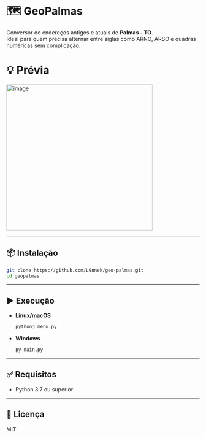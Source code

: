 # 🗺️ GeoPalmas

Conversor de endereços antigos e atuais de **Palmas - TO**.  
Ideal para quem precisa alternar entre siglas como ARNO, ARSO e quadras numéricas sem complicação.

# 💡 Prévia

<img width="381" alt="image" src="https://github.com/user-attachments/assets/a79dd565-517f-434d-8104-f2e01a7c9af1" />

---

## 📦 Instalação

```bash
git clone https://github.com/L9nnek/geo-palmas.git
cd geopalmas
```

---

## ▶️ Execução

- **Linux/macOS**
  ```bash
  python3 menu.py
  ```

- **Windows**
  ```bash
  py main.py
  ```

---

## ✅ Requisitos

- Python 3.7 ou superior

---

## 📝 Licença

MIT
